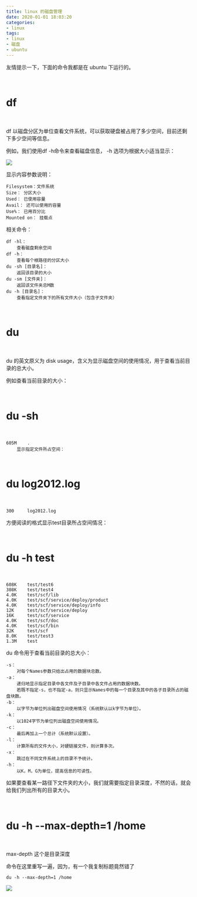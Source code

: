 ```yaml
---
title: linux 的磁盘管理
date: 2020-01-01 18:03:20
categories:
- linux
tags:
- linux
- 磁盘
- ubuntu
---
```

友情提示一下，下面的命令我都是在 ubuntu 下运行的。

<!-- more -->

<br/>

# df

<br/>

df 以磁盘分区为单位查看文件系统，可以获取硬盘被占用了多少空间，目前还剩下多少空间等信息。

例如，我们使用df -h命令来查看磁盘信息， -h 选项为根据大小适当显示：

![](/images/linux/4_0.png)

显示内容参数说明：

	Filesystem：文件系统
	Size： 分区大小
	Used： 已使用容量
	Avail： 还可以使用的容量
	Use%： 已用百分比
	Mounted on： 挂载点　

相关命令：

	df -hl：
		查看磁盘剩余空间
	df -h：
		查看每个根路径的分区大小
	du -sh [目录名]：
		返回该目录的大小
	du -sm [文件夹]：
		返回该文件夹总M数
	du -h [目录名]：
		查看指定文件夹下的所有文件大小（包含子文件夹）

<br/>

# du

<br/>

du 的英文原义为 disk usage，含义为显示磁盘空间的使用情况，用于查看当前目录的总大小。

例如查看当前目录的大小：

<br/>

# du -sh

<br/>

	605M    .
		显示指定文件所占空间：

<br/>

# du log2012.log 

<br/>

	300     log2012.log

方便阅读的格式显示test目录所占空间情况：

<br/>

# du -h test

<br/>

	608K    test/test6
	308K    test/test4
	4.0K    test/scf/lib
	4.0K    test/scf/service/deploy/product
	4.0K    test/scf/service/deploy/info
	12K     test/scf/service/deploy
	16K     test/scf/service
	4.0K    test/scf/doc
	4.0K    test/scf/bin
	32K     test/scf
	8.0K    test/test3
	1.3M    test

du 命令用于查看当前目录的总大小：

	-s：
		对每个Names参数只给出占用的数据块总数。
	-a：
		递归地显示指定目录中各文件及子目录中各文件占用的数据块数。
		若既不指定-s，也不指定-a，则只显示Names中的每一个目录及其中的各子目录所占的磁盘块数。
	-b：
		以字节为单位列出磁盘空间使用情况（系统默认以k字节为单位）。
	-k：
		以1024字节为单位列出磁盘空间使用情况。
	-c：
		最后再加上一个总计（系统默认设置）。
	-l：
		计算所有的文件大小，对硬链接文件，则计算多次。
	-x：
		跳过在不同文件系统上的目录不予统计。
	-h：
		以K，M，G为单位，提高信息的可读性。

如果要查看某一路径下文件夹的大小，我们就需要指定目录深度，不然的话，就会给我们列出所有的目录大小。

<br/>

# du -h --max-depth=1 /home

<br/>

max-depth 这个是目录深度

命令在这里重写一遍，因为，有一个我复制标题竟然错了

    du -h --max-depth=1 /home

![](/images/linux/4_1.png)

